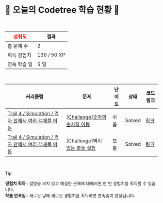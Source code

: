 # 🌲 오늘의 Codetree 학습 현황 🌲

<br />

| <span style="color:red;display:block;text-align:center;"> **성취도**</span> | 결과 |
|---|---|
| 총 문제 수 | 2 |
| 획득 경험치 | 130 / 50 XP |
| 연속 학습 일 | 5 일 |

<br />

|커리큘럼|문제|난이도|상태|코드 링크|
|---|---|---|---|---|
|[Trail 4 / Simulation / 격자 안에서 여러 객체를 이동](https://https://en.codetree.ai/trail-info/intermediate-low/)|[[Challenge]숫자의 순차적 이동](https://https://en.codetree.ai/trails/complete/curated-cards/challenge-sequential-movement-of-numbers/)|쉬움|Solved|[링크](https://github.com/iaml6/codetree-TILs/blob/main/250109/%EC%88%AB%EC%9E%90%EC%9D%98%20%EC%88%9C%EC%B0%A8%EC%A0%81%20%EC%9D%B4%EB%8F%99/sequential-movement-of-numbers.cpp)|
|[Trail 4 / Simulation / 격자 안에서 여러 객체를 이동](https://https://en.codetree.ai/trail-info/intermediate-low/)|[[Challenge]벽이 있는 충돌 실험](https://https://en.codetree.ai/trails/complete/curated-cards/challenge-collision-experiment-with-wall/)|보통|Solved|[링크](https://github.com/iaml6/codetree-TILs/blob/main/250109/%EB%B2%BD%EC%9D%B4%20%EC%9E%88%EB%8A%94%20%EC%B6%A9%EB%8F%8C%20%EC%8B%A4%ED%97%98/collision-experiment-with-wall.cpp)|


<br />

> [!TIP]
> **경험치 획득** : 설명을 보지 않고 해결한 문제에 대해서만 한 번 경험치를 획득할 수 있습니다.  
> **학습 연속일** : 새로운 날에 새로운 경험치를 획득하면 연속일이 인정됩니다.

